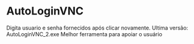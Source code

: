 # AutoLoginVNC
Digita usuario e senha fornecidos após clicar novamente.
Ultima versão: AutoLoginVNC_2.exe
Melhor ferramenta para apoiar o usuário
